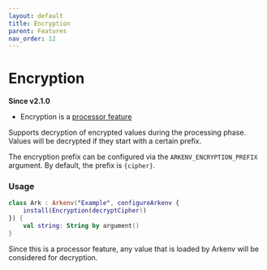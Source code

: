```yaml
---
layout: default
title: Encryption
parent: Features
nav_order: 12
---
```


# Encryption

**Since v2.1.0**

* Encryption is a [processor feature]({{site.baseurl}}features/features)

Supports decryption of encrypted values during the processing phase.
Values will be decrypted if they start with a certain prefix.

The encryption prefix can be configured via the `ARKENV_ENCRYPTION_PREFIX` argument.
By default, the prefix is `{cipher}`.

### Usage

```kotlin
class Ark : Arkenv("Example", configureArkenv {
    install(Encryption(decryptCipher))
}) {
    val string: String by argument()
}
```

Since this is a processor feature, any value that is loaded by 
Arkenv will be considered for decryption. 

